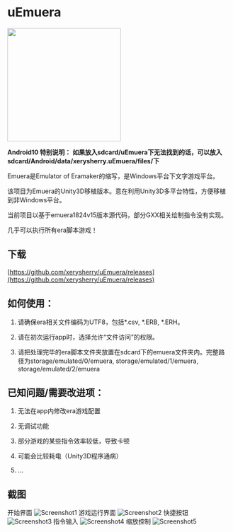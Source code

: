 uEmuera
=======

<img src="Assets/splash/icon.png" width="256"/>

**Android10 特别说明：**
**如果放入sdcard/uEmuera下无法找到的话，可以放入sdcard/Android/data/xerysherry.uEmuera/files/下**

Emuera是Emulator of Eramaker的缩写，是Windows平台下文字游戏平台。

该项目为Emuera的Unity3D移植版本。意在利用Unity3D多平台特性，方便移植到非Windows平台。

当前项目以基于emuera1824v15版本源代码，部分GXX相关绘制指令没有实现。

几乎可以执行所有era脚本游戏！

下载
----

[https://github.com/xerysherry/uEmuera/releases](https://github.com/xerysherry/uEmuera/releases)

如何使用：
--------

1. 请确保era相关文件编码为UTF8，包括\*.csv, \*.ERB, \*.ERH。

2. 请在初次运行app时，选择允许“文件访问”的权限。

3. 请把处理完毕的era脚本文件夹放置在sdcard下的emuera文件夹内。完整路径为storage/emulated/0/emuera, storage/emulated/1/emuera, storage/emulated/2/emuera

已知问题/需要改进项：
-------------------

1. 无法在app内修改era游戏配置

2. 无调试功能

3. 部分游戏的某些指令效率较低，导致卡顿

4. 可能会比较耗电（Unity3D程序通病）

5. ...

截图
----

开始界面
![Screenshot1](Screenshot/screenshot1.png)
游戏运行界面
![Screenshot2](Screenshot/screenshot2.png)
快捷按钮
![Screenshot3](Screenshot/screenshot3.png)
指令输入
![Screenshot4](Screenshot/screenshot4.png)
缩放控制
![Screenshot5](Screenshot/screenshot5.png)
